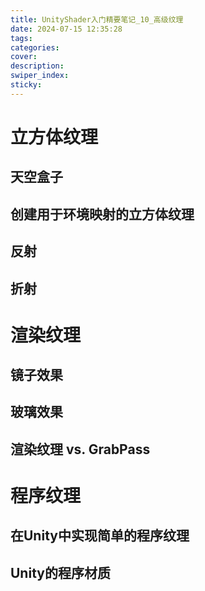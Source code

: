```yaml
---
title: UnityShader入门精要笔记_10_高级纹理
date: 2024-07-15 12:35:28
tags:
categories:
cover:
description:
swiper_index:
sticky:
---
```



# 立方体纹理

## 天空盒子

## 创建用于环境映射的立方体纹理

## 反射

## 折射

# 渲染纹理

## 镜子效果

## 玻璃效果

## 渲染纹理 vs. GrabPass

# 程序纹理

## 在Unity中实现简单的程序纹理

## Unity的程序材质